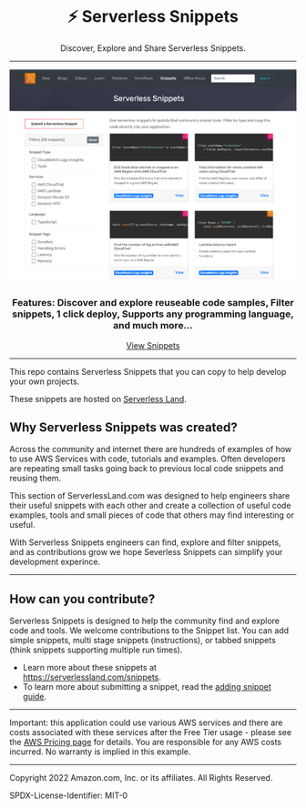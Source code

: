 <div align="center">

<h1>⚡️ Serverless Snippets</h1>
<p>Discover, Explore and Share Serverless Snippets.</>

<hr />

<img alt="header" src="./snippets.png" />

  <h3>Features: Discover and explore reuseable code samples, Filter snippets, 1 click deploy, Supports any programming language, and much more...</h3>

 [View Snippets](https://serverlessland.com/snippets)

</div>

<hr/>

This repo contains Serverless Snippets that you can copy to help develop your own projects.

These snippets are hosted on [Serverless Land](https://serverlessland.com/snippets).

## Why Serverless Snippets was created?

Across the community and internet there are hundreds of examples of how to use AWS Services with code, tutorials and examples. Often developers are repeating small tasks going back to previous local code snippets and reusing them. 

This section of ServerlessLand.com was designed to help engineers share their useful snippets with each other and create a collection of useful code examples, tools and small pieces of code that others may find interesting or useful.

With Serverless Snippets engineers can find, explore and filter snippets, and as contributions grow we hope Severless Snippets can simplify your development experince.

---

## How can you contribute?

Serverless Snippets is designed to help the community find and explore code and tools. We welcome contributions to the Snippet list. You can add simple snippets, multi stage snippets (instructions), or tabbed snippets (think snippets supporting multiple run times).

- Learn more about these snippets at https://serverlessland.com/snippets.
- To learn more about submitting a snippet, read the [adding snippet guide](https://github.com/aws-samples/serverless-snippets/blob/main/ADDING_SNIPPET.md).


---

Important: this application could use various AWS services and there are costs associated with these services after the Free Tier usage - please see the [AWS Pricing page](https://aws.amazon.com/pricing/) for details. You are responsible for any AWS costs incurred. No warranty is implied in this example.


----
Copyright 2022 Amazon.com, Inc. or its affiliates. All Rights Reserved.

SPDX-License-Identifier: MIT-0
